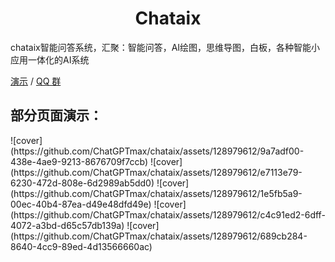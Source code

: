<div>

<h1 align="center">Chataix</h1>
  <p>chataix智能问答系统，汇聚：智能问答，AI绘图，思维导图，白板，各种智能小应用一体化的AI系统</p>

[演示](https://www.chataix.top/) / [QQ 群]([https://user-images.githubusercontent.com/38354472/232797111-d34a81b0-2739-4251-82b6-6093dc0eb0b6.png](https://qm.qq.com/cgi-bin/qm/qr?k=E_3LC3S6hW_ZjtnuYjAqULiKd_bXlO4q))
<h2>部分页面演示：</h2>
![cover](https://github.com/ChatGPTmax/chataix/assets/128979612/9a7adf00-438e-4ae9-9213-8676709f7ccb)
![cover](https://github.com/ChatGPTmax/chataix/assets/128979612/e7113e79-6230-472d-808e-6d2989ab5dd0)
![cover](https://github.com/ChatGPTmax/chataix/assets/128979612/1e5fb5a9-00ec-40b4-87ea-d49e48dfd49e)
![cover](https://github.com/ChatGPTmax/chataix/assets/128979612/c4c91ed2-6dff-4072-a3bd-d65c57db139a)
![cover](https://github.com/ChatGPTmax/chataix/assets/128979612/689cb284-8640-4cc9-89ed-4d13566660ac)
</div>



